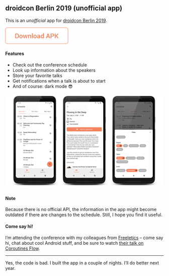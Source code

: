 ## droidcon Berlin 2019 (unofficial app)

This is an _unofficial_ app for [droidcon Berlin 2019](https://de.droidcon.com).

<img src="images/download_apk_button.png" width="200" />

#### Features
- Check out the conference schedule
- Look up information about the speakers
- Store your favorite talks
- Get notifications when a talk is about to start
- And of course: dark mode 😎

![](images/header_image.png)

#### Note
Because there is no official API, the information in the app might become outdated if there are changes to the schedule. Still, I hope you find it useful.

#### Come say hi!
I’m attending the conference with my colleagues from [Freeletics](https://freeletics.com) – come say hi, chat about cool Android stuff, and be sure to watch [their talk on Coroutines Flow](https://www.de.droidcon.com/speaker/Hannes-Dorfmann-%26-Gabriel-Ittner).

---

Yes, the code is bad. I built the app in a couple of nights. I’ll do better next year.
